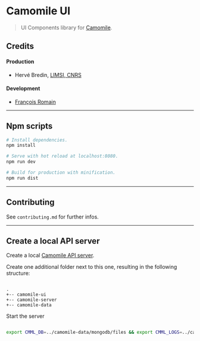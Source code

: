 # Camomile UI

> UI Components library for [Camomile](http://camomile-project.github.io/).

## Credits

#### Production
- Hervé Bredin, [LIMSI, CNRS](https://www.limsi.fr)

#### Development
- [François Romain](http://francoisromain.com)

* * * 

## Npm scripts

``` bash
# Install dependencies.
npm install

# Serve with hot reload at localhost:8080.
npm run dev

# Build for production with minification.
npm run dist
```

* * *

## Contributing

See `contributing.md` for further infos.

* * *

## Create a local API server

Create a local [Camomile API server](https://github.com/camomile-project/camomile-server).

Create one additional folder next to this one, resulting in the following structure:

```

.
+-- camomile-ui
+-- camomile-server
+-- camomile-data

```

Start the server

``` bash

export CMML_DB=../camomile-data/mongodb/files && export CMML_LOGS=../camomile-data/camomile/logs && export 	CMML_MEDIA=../camomile-data/media && export CMML_UPLOAD=../camomile-data/upload && export CMML_PORT=3000 && export CMML_PASSWORD=roO7p4s5wOrD && docker-compose -f ../camomile-server/docker-compose.yml up -d

```
